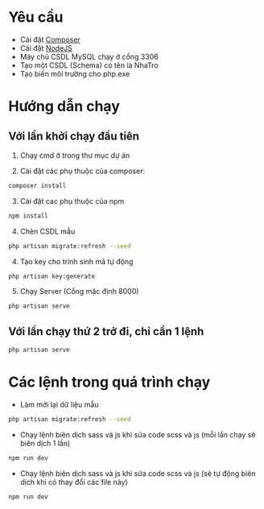 # Yêu cầu
- Cài đặt [Composer](https://getcomposer.org/)
- Cài đặt [NodeJS](https://nodejs.org/en/) 
- Máy chủ CSDL MySQL chạy ở cổng 3306
- Tạo một CSDL (Schema) có tên là NhaTro
- Tạo biến môi trường cho php.exe

# Hướng dẫn chạy
## Với lần khởi chạy đầu tiên
1. Chạy cmd ở trong thư mục dự án

2. Cài đặt các phụ thuộc của composer:
```bash
composer install
```
3. Cài đặt cac phụ thuộc của npm
```bash
npm install
```
4. Chèn CSDL mẫu
```bash
php artisan migrate:refresh --seed
```
4. Tạo key cho trình sinh mã tự động
```bash
php artisan key:generate
```
5. Chạy Server (Cổng mặc định 8000)
```bash
php artisan serve
```
## Với lần chạy thứ 2 trở đi, chỉ cần 1 lệnh
```bash
php artisan serve
```
# Các lệnh trong quá trình chạy
- Làm mới lại dữ liệu mẫu
```bash
php artisan migrate:refresh --seed
```
- Chạy lệnh biên dịch sass và js khi sửa code scss và js (mỗi lần chạy sẽ biên dịch 1 lần)
```bash
npm run dev
```
- Chạy lệnh biên dịch sass và js khi sửa code scss và js (sẽ tự động biên dịch khi có thay đổi các file này)
```bash
npm run dev
```
